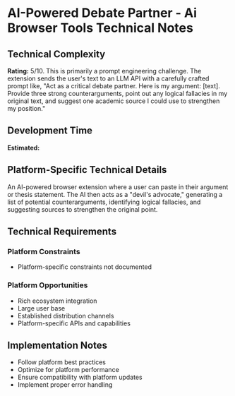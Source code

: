 # AI-Powered Debate Partner - Ai Browser Tools Technical Notes

## Technical Complexity
**Rating:** 5/10. This is primarily a prompt engineering challenge. The extension sends the user's text to an LLM API with a carefully crafted prompt like, "Act as a critical debate partner. Here is my argument: [text]. Provide three strong counterarguments, point out any logical fallacies in my original text, and suggest one academic source I could use to strengthen my position."

## Development Time
**Estimated:** 

## Platform-Specific Technical Details
An AI-powered browser extension where a user can paste in their argument or thesis statement. The AI then acts as a "devil's advocate," generating a list of potential counterarguments, identifying logical fallacies, and suggesting sources to strengthen the original point.

## Technical Requirements

### Platform Constraints
- Platform-specific constraints not documented

### Platform Opportunities
- Rich ecosystem integration
- Large user base
- Established distribution channels
- Platform-specific APIs and capabilities

## Implementation Notes
- Follow platform best practices
- Optimize for platform performance
- Ensure compatibility with platform updates
- Implement proper error handling
